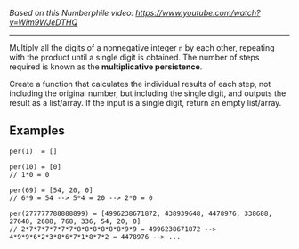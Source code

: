 *Based on this Numberphile video: https://www.youtube.com/watch?v=Wim9WJeDTHQ*

---

Multiply all the digits of a nonnegative integer `n` by each other, repeating with the product until a single digit is obtained. The number of steps required is known as the **multiplicative persistence**.

Create a function that calculates the individual results of each step, not including the original number, but including the single digit, and outputs the result as a list/array. If the input is a single digit, return an empty list/array.

## Examples
```
per(1)  = []

per(10) = [0]
// 1*0 = 0

per(69) = [54, 20, 0]
// 6*9 = 54 --> 5*4 = 20 --> 2*0 = 0

per(277777788888899) = [4996238671872, 438939648, 4478976, 338688, 27648, 2688, 768, 336, 54, 20, 0]
// 2*7*7*7*7*7*7*8*8*8*8*8*8*9*9 = 4996238671872 --> 4*9*9*6*2*3*8*6*7*1*8*7*2 = 4478976 --> ...
```